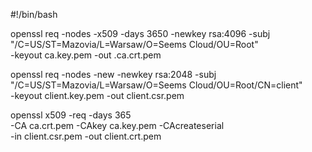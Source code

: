#!/bin/bash

openssl req -nodes -x509 -days 3650 -newkey rsa:4096 -subj "/C=US/ST=Mazovia/L=Warsaw/O=Seems Cloud/OU=Root" \
  -keyout ca.key.pem -out .ca.crt.pem

openssl req -nodes -new -newkey rsa:2048 -subj "/C=US/ST=Mazovia/L=Warsaw/O=Seems Cloud/OU=Root/CN=client" \
  -keyout client.key.pem -out client.csr.pem

 openssl x509 -req -days 365 \
  -CA ca.crt.pem -CAkey ca.key.pem -CAcreateserial \
  -in client.csr.pem -out client.crt.pem
